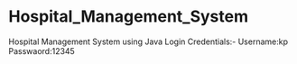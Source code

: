 # Hospital_Management_System
Hospital Management System using Java
Login Credentials:-
Username:kp
Passwaord:12345
